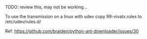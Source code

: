 TODO: review this, may not be working...

To use the transmission on a linux with udev copy 99-vivatx.rules to /etc/udev/rules.d/

Ref: https://github.com/braiden/python-ant-downloader/issues/30
